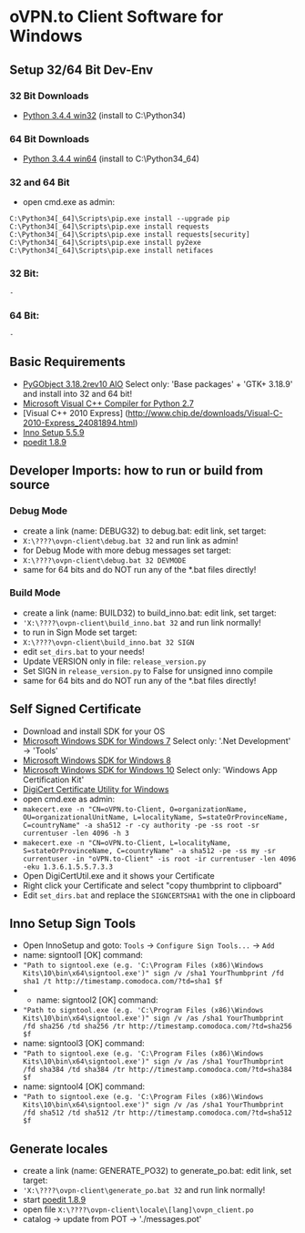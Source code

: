 
# oVPN.to Client Software for Windows

## Setup 32/64 Bit Dev-Env
### 

### 32 Bit Downloads
+ [Python 3.4.4 win32](https://www.python.org/ftp/python/3.4.4/python-3.4.4.msi) (install to C:\Python34)

### 64 Bit Downloads
+ [Python 3.4.4 win64](https://www.python.org/ftp/python/3.4.4/python-3.4.4.amd64.msi) (install to C:\Python34_64)


### 32 and 64 Bit
+ open cmd.exe as admin:
```
C:\Python34[_64]\Scripts\pip.exe install --upgrade pip
C:\Python34[_64]\Scripts\pip.exe install requests
C:\Python34[_64]\Scripts\pip.exe install requests[security]
C:\Python34[_64]\Scripts\pip.exe install py2exe
C:\Python34[_64]\Scripts\pip.exe install netifaces
```

### 32 Bit:
```
-
```


### 64 Bit:
```
-
```

## Basic Requirements
+ [PyGObject 3.18.2rev10 AIO](https://sourceforge.net/projects/pygobjectwin32/files/pygi-aio-3.18.2_rev10-setup_84c21bc2679ff32e73de38cbaa6ef6d30c628ae5.exe/download) Select only: 'Base packages' + 'GTK+ 3.18.9' and install into 32 and 64 bit!
+ [Microsoft Visual C++ Compiler for Python 2.7](http://www.microsoft.com/en-us/download/details.aspx?id=44266)
+ [Visual C++ 2010 Express] (http://www.chip.de/downloads/Visual-C-2010-Express_24081894.html)
+ [Inno Setup 5.5.9](http://www.jrsoftware.org/download.php/is.exe)
+ [poedit 1.8.9](https://download.poedit.net/Poedit-1.8.9-setup.exe)

## Developer Imports: how to run or build from source
### Debug Mode
+ create a link (name: DEBUG32) to debug.bat: edit link, set target:
+ ```X:\????\ovpn-client\debug.bat 32``` and run link as admin!
+ for Debug Mode with more debug messages set target:
+ ```X:\????\ovpn-client\debug.bat 32 DEVMODE```
+ same for 64 bits and do NOT run any of the *.bat files directly!

### Build Mode
+ create a link (name: BUILD32) to build_inno.bat: edit link, set target:
+ ```'X:\????\ovpn-client\build_inno.bat 32``` and run link normally!
+ to run in Sign Mode set target:
+ ```X:\????\ovpn-client\build_inno.bat 32 SIGN```
+ edit ```set_dirs.bat``` to your needs!
+ Update VERSION only in file: ```release_version.py```
+ Set SIGN in ```release_version.py``` to False for unsigned inno compile
+ same for 64 bits and do NOT run any of the *.bat files directly!

## Self Signed Certificate
+ Download and install SDK for your OS 
+ [Microsoft Windows SDK for Windows 7](https://download.microsoft.com/download/A/6/A/A6AC035D-DA3F-4F0C-ADA4-37C8E5D34E3D/winsdk_web.exe) Select only: '.Net Development' -> 'Tools'
+ [Microsoft Windows SDK for Windows 8](https://go.microsoft.com/fwlink/p/?LinkId=226658)
+ [Microsoft Windows SDK for Windows 10](https://go.microsoft.com/fwlink/p/?LinkID=698771) Select only: 'Windows App Certification Kit'
+ [DigiCert Certificate Utility for Windows](https://www.digicert.com/util/DigiCertUtil.zip)
+ open cmd.exe as admin:
+ ```makecert.exe -n "CN=oVPN.to-Client, O=organizationName, OU=organizationalUnitName, L=localityName, S=stateOrProvinceName, C=countryName" -a sha512 -r -cy authority -pe -ss root -sr currentuser -len 4096 -h 3```
+ ```makecert.exe -n "CN=oVPN.to-Client, L=localityName, S=stateOrProvinceName, C=countryName" -a sha512 -pe -ss my -sr currentuser -in "oVPN.to-Client" -is root -ir currentuser -len 4096 -eku 1.3.6.1.5.5.7.3.3```
+ Open DigiCertUtil.exe and it shows your Certificate
+ Right click your Certificate and select "copy thumbprint to clipboard"
+ Edit ```set_dirs.bat``` and replace the ```SIGNCERTSHA1``` with the one in clipboard

## Inno Setup Sign Tools
+ Open InnoSetup and goto: ```Tools``` -> ```Configure Sign Tools...``` -> ```Add```
+ name: signtool1 [OK] command:
+ ```"Path to signtool.exe (e.g. 'C:\Program Files (x86)\Windows Kits\10\bin\x64\signtool.exe')" sign /v /sha1 YourThumbprint /fd sha1 /t http://timestamp.comodoca.com/?td=sha1 $f```
+ + name: signtool2 [OK] command:
+ ```"Path to signtool.exe (e.g. 'C:\Program Files (x86)\Windows Kits\10\bin\x64\signtool.exe')" sign /v /as /sha1 YourThumbprint /fd sha256 /td sha256 /tr http://timestamp.comodoca.com/?td=sha256 $f```
+ name: signtool3 [OK] command:
+ ```"Path to signtool.exe (e.g. 'C:\Program Files (x86)\Windows Kits\10\bin\x64\signtool.exe')" sign /v /as /sha1 YourThumbprint /fd sha384 /td sha384 /tr http://timestamp.comodoca.com/?td=sha384 $f```
+ name: signtool4 [OK] command:
+ ```"Path to signtool.exe (e.g. 'C:\Program Files (x86)\Windows Kits\10\bin\x64\signtool.exe')" sign /v /as /sha1 YourThumbprint /fd sha512 /td sha512 /tr http://timestamp.comodoca.com/?td=sha512 $f```

## Generate locales
+ create a link (name: GENERATE_PO32) to generate_po.bat: edit link, set target:
+ ```'X:\????\ovpn-client\generate_po.bat 32``` and run link normally!
+ start [poedit 1.8.9](https://download.poedit.net/Poedit-1.8.9-setup.exe)
+ open file ```X:\????\ovpn-client\locale\[lang]\ovpn_client.po```
+ catalog -> update from POT -> './messages.pot'
